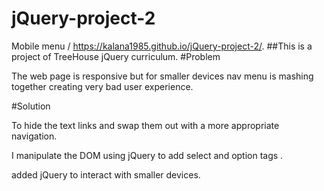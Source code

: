 # jQuery-project-2
Mobile menu  /  https://kalana1985.github.io/jQuery-project-2/.
##This is a project of TreeHouse jQuery curriculum.
#Problem

The web page is responsive but for smaller devices nav menu is mashing together creating very bad
user experience.

#Solution

To hide the text links and swap them out with a more appropriate navigation.

I manipulate the DOM using jQuery to add select and option tags .

added jQuery to interact with smaller devices.

